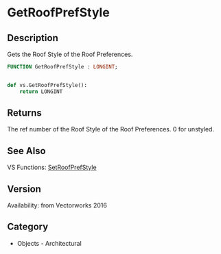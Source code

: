 # GetRoofPrefStyle

## Description
Gets the Roof Style of the Roof Preferences.

```pascal
FUNCTION GetRoofPrefStyle : LONGINT;
```

```python

def vs.GetRoofPrefStyle():
    return LONGINT
```

## Returns
The ref number of the Roof Style of the Roof Preferences. 0 for unstyled.

## See Also
VS Functions:
[SetRoofPrefStyle](SetRoofPrefStyle.md)

## Version
Availability: from Vectorworks 2016
## Category
* Objects - Architectural

